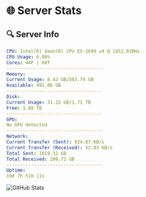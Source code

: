 # 🌐 Server Stats
## 🔍 Server Info
```yaml
CPU: Intel(R) Xeon(R) CPU E5-2699 v4 @ 1452.01MHz
CPU Usage: 6.90%
Cores: 44P | 88T
-----------------------------------
Memory:
Current Usage: 8.42 GB/503.74 GB
Available: 491.86 GB
-----------------------------------
Disk:
Current Usage: 31.15 GB/1.71 TB
Free: 1.60 TB
-----------------------------------
GPU:
No GPU detected
-----------------------------------
Network:
Current Transfer (Sent): 924.07 KB/s
Current Transfer (Received): 52.03 KB/s
Total Sent: 1019.32 GB
Total Received: 206.72 GB
-----------------------------------
Uptime:
19d 7h 51m 11s
```
![GitHub Stats](https://img.shields.io/badge/Updated-2025-05-09_00:59:59-blue)